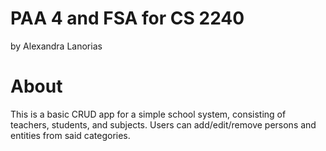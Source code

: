 # PAA 4 and FSA for CS 2240
by Alexandra Lanorias

# About
This is a basic CRUD app for a simple school system, consisting of teachers, students, and subjects. Users can add/edit/remove persons and entities from said categories.

